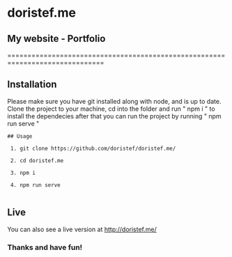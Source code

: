# doristef.me
## My website - Portfolio
==============================================================================

Installation
---

Please make sure you have git installed along with node, and is up to date.
Clone the project to your machine, cd into the folder and run " npm i " to install the dependecies after that you can run the project by running " npm run serve "

```
## Usage

 1. git clone https://github.com/doristef/doristef.me/
 
 2. cd doristef.me
 
 3. npm i
 
 4. npm run serve
 
```

Live
---

You can also see a live version at http://doristef.me/



### Thanks and have fun!
